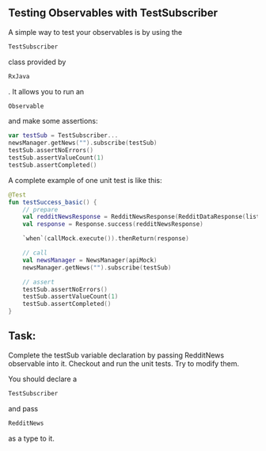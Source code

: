 Testing Observables with TestSubscriber
---------------------------------------

A simple way to test your observables is by using the
```kotlin
TestSubscriber
```      
class provided by
```kotlin
RxJava
```      
. It allows you to run an
```kotlin
Observable
```      
and make some assertions:


```kotlin
var testSub = TestSubscriber...
newsManager.getNews("").subscribe(testSub)
testSub.assertNoErrors()
testSub.assertValueCount(1)
testSub.assertCompleted()
```      
A complete example of one unit test is like this:


```kotlin
@Test
fun testSuccess_basic() {
    // prepare
    val redditNewsResponse = RedditNewsResponse(RedditDataResponse(listOf(), null, null))
    val response = Response.success(redditNewsResponse)

    `when`(callMock.execute()).thenReturn(response)

    // call
    val newsManager = NewsManager(apiMock)
    newsManager.getNews("").subscribe(testSub)

    // assert
    testSub.assertNoErrors()
    testSub.assertValueCount(1)
    testSub.assertCompleted()
}
```      
Task:
-----

Complete the testSub variable declaration by passing RedditNews observable into it. Checkout and run the unit tests. Try to modify them.

You should declare a
```kotlin
TestSubscriber
```      
and pass
```kotlin
RedditNews
```      
as a type to it.  
